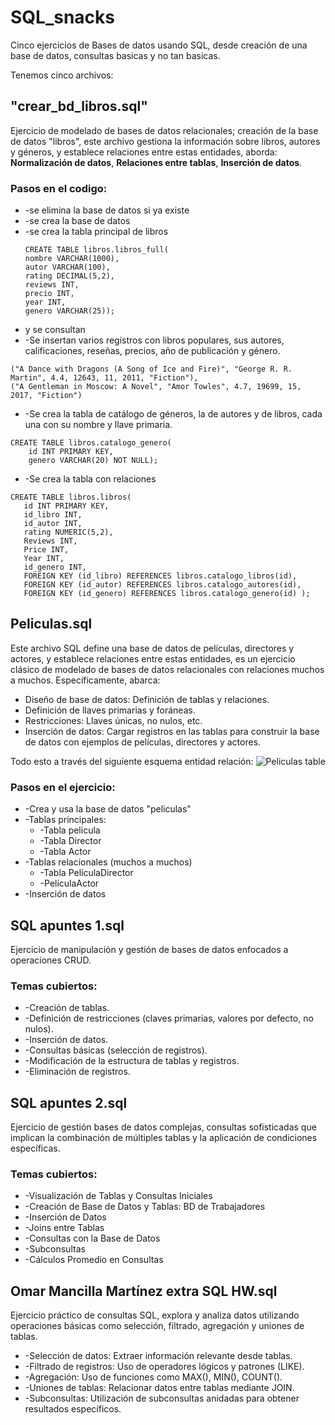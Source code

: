 # SQL_snacks
Cinco ejercicios de Bases de datos usando SQL, desde creación de una base de datos, consultas basicas y no tan basicas.

Tenemos cinco archivos:
## "crear_bd_libros.sql"
Ejercicio de modelado de bases de datos relacionales; creación de la base de datos "libros", este archivo gestiona la información sobre libros, autores y géneros, y establece relaciones entre estas entidades, aborda: **Normalización de datos**, **Relaciones entre tablas**, **Inserción de datos**.

### Pasos en el codigo:
- -se elimina la base de datos si ya existe
- -se crea la base de datos
- -se crea la tabla principal de libros
    ```
    CREATE TABLE libros.libros_full(
    nombre VARCHAR(1000),
    autor VARCHAR(100),
    rating DECIMAL(5,2),
    reviews INT,
    precio INT,
    year INT,
    genero VARCHAR(25));
    ```
- y se consultan
- -Se insertan varios registros con libros populares, sus autores, calificaciones, reseñas, precios, año de publicación y género.
```
("A Dance with Dragons (A Song of Ice and Fire)", "George R. R. Martin", 4.4, 12643, 11, 2011, "Fiction"),
("A Gentleman in Moscow: A Novel", "Amor Towles", 4.7, 19699, 15, 2017, "Fiction")
```
- -Se crea la tabla de catálogo de géneros, la de autores y de libros, cada una con su nombre y llave primaria.
```
CREATE TABLE libros.catalogo_genero(
    id INT PRIMARY KEY,
    genero VARCHAR(20) NOT NULL);
```
- -Se crea la tabla con relaciones
 ``` 
CREATE TABLE libros.libros(
    id INT PRIMARY KEY,
    id_libro INT,
    id_autor INT,
    rating NUMERIC(5,2),
    Reviews INT,
    Price INT,
    Year INT,
    id_genero INT,
    FOREIGN KEY (id_libro) REFERENCES libros.catalogo_libros(id),
    FOREIGN KEY (id_autor) REFERENCES libros.catalogo_autores(id),
    FOREIGN KEY (id_genero) REFERENCES libros.catalogo_genero(id) );
```



## Peliculas.sql
Este archivo SQL define una base de datos de películas, directores y actores, y establece relaciones entre estas entidades, es un ejercicio clásico de modelado de bases de datos relacionales con relaciones muchos a muchos. Específicamente, abarca:
- Diseño de base de datos: Definición de tablas y relaciones.
- Definición de llaves primarias y foráneas.
- Restricciones: Llaves únicas, no nulos, etc.
- Inserción de datos: Cargar registros en las tablas para construir la base de datos con ejemplos de películas, directores y actores.
  
Todo esto a través del siguiente esquema entidad relación:
![Peliculas table](https://github.com/user-attachments/assets/4518b7a1-5209-4948-95b9-310f07847715)

### Pasos en el ejercicio:
- -Crea y usa la base de datos "peliculas"
- -Tablas principales:
  - -Tabla pelicula
  - -Tabla Director
  - -Tabla Actor
- -Tablas relacionales (muchos a muchos)
  - -Tabla PelículaDirector
  - -PelículaActor
- -Inserción de datos

## SQL apuntes 1.sql 

 Ejercicio de manipulación y gestión de bases de datos enfocados a operaciones CRUD.

 ### Temas cubiertos:
- -Creación de tablas.
- -Definición de restricciones (claves primarias, valores por defecto, no nulos).
- -Inserción de datos.
- -Consultas básicas (selección de registros).
- -Modificación de la estructura de tablas y registros.
- -Eliminación de registros.

## SQL apuntes 2.sql
Ejercicio de  gestión bases de datos complejas, consultas sofisticadas que implican la combinación de múltiples tablas y la aplicación de condiciones específicas.

### Temas cubiertos:

- -Visualización de Tablas y Consultas Iniciales
- -Creación de Base de Datos y Tablas: BD de Trabajadores
- -Inserción de Datos
- -Joins entre Tablas
- -Consultas con la Base de Datos
- -Subconsultas
- -Cálculos Promedio en Consultas




## Omar Mancilla Martínez extra SQL HW.sql

Ejercicio práctico de consultas SQL, explora y analiza datos utilizando operaciones básicas como selección, filtrado, agregación y uniones de tablas.

- -Selección de datos: Extraer información relevante desde tablas.
- -Filtrado de registros: Uso de operadores lógicos y patrones (LIKE).
- -Agregación: Uso de funciones como MAX(), MIN(), COUNT().
- -Uniones de tablas: Relacionar datos entre tablas mediante JOIN.
- -Subconsultas: Utilización de subconsultas anidadas para obtener resultados específicos.


